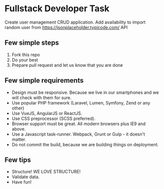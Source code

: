 # Fullstack Developer Task

Create user management CRUD application.
Add availability to import random user from https://jsonplaceholder.typicode.com/ API

## Few simple steps

1. Fork this repo
2. Do your best
3. Prepare pull request and let us know that you are done

## Few simple requirements

- Design must be responsive. Because we live in our smartphones and we will check with them for sure.
- Use popular PHP framework (Laravel, Lumen, Symfony, Zend or any other)
- Use VueJS, AngularJS or ReactJS.
- Use CSS preprocessor (SCSS preferred).
- Browser support must be great. All modern browsers plus IE9 and above.
- Use a Javascript task-runner. Webpack, Grunt or Gulp - it doesn't matter.
- Do not commit the build, because we are building things on deployment.

## Few tips

- Structure! WE LOVE STRUCTURE!
- Validate data.
- Have fun!
